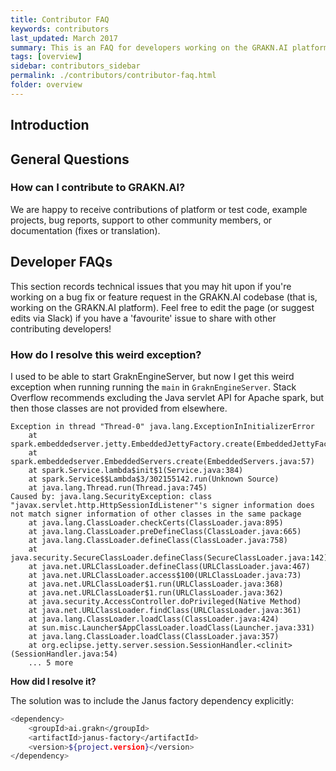 ```yaml
---
title: Contributor FAQ
keywords: contributors
last_updated: March 2017
summary: This is an FAQ for developers working on the GRAKN.AI platform
tags: [overview]
sidebar: contributors_sidebar
permalink: ./contributors/contributor-faq.html
folder: overview
---
```


## Introduction

## General Questions

### How can I contribute to GRAKN.AI?

We are happy to receive contributions of platform or test code, example projects, bug reports, support to other community members, or documentation (fixes or translation). 


## Developer FAQs

This section records technical issues that you may hit upon if you're working on a bug fix or feature request in the GRAKN.AI codebase (that is, working on the GRAKN.AI platform). Feel free to edit the page (or suggest edits via Slack) if you have a 'favourite' issue to share with other contributing developers!

### How do I resolve this weird exception?

I used to be able to start GraknEngineServer, but now I get this weird exception when running running the `main` in `GraknEngineServer`. Stack Overflow recommends excluding the Java servlet API for Apache spark, but then those classes are not provided from elsewhere. 

```
Exception in thread "Thread-0" java.lang.ExceptionInInitializerError
	at spark.embeddedserver.jetty.EmbeddedJettyFactory.create(EmbeddedJettyFactory.java:34)
	at spark.embeddedserver.EmbeddedServers.create(EmbeddedServers.java:57)
	at spark.Service.lambda$init$1(Service.java:384)
	at spark.Service$$Lambda$3/302155142.run(Unknown Source)
	at java.lang.Thread.run(Thread.java:745)
Caused by: java.lang.SecurityException: class "javax.servlet.http.HttpSessionIdListener"'s signer information does not match signer information of other classes in the same package
	at java.lang.ClassLoader.checkCerts(ClassLoader.java:895)
	at java.lang.ClassLoader.preDefineClass(ClassLoader.java:665)
	at java.lang.ClassLoader.defineClass(ClassLoader.java:758)
	at java.security.SecureClassLoader.defineClass(SecureClassLoader.java:142)
	at java.net.URLClassLoader.defineClass(URLClassLoader.java:467)
	at java.net.URLClassLoader.access$100(URLClassLoader.java:73)
	at java.net.URLClassLoader$1.run(URLClassLoader.java:368)
	at java.net.URLClassLoader$1.run(URLClassLoader.java:362)
	at java.security.AccessController.doPrivileged(Native Method)
	at java.net.URLClassLoader.findClass(URLClassLoader.java:361)
	at java.lang.ClassLoader.loadClass(ClassLoader.java:424)
	at sun.misc.Launcher$AppClassLoader.loadClass(Launcher.java:331)
	at java.lang.ClassLoader.loadClass(ClassLoader.java:357)
	at org.eclipse.jetty.server.session.SessionHandler.<clinit>(SessionHandler.java:54)
	... 5 more
```	
	
**How did I resolve it?**

The solution was to include the Janus factory dependency explicitly:

```bash
<dependency>
    <groupId>ai.grakn</groupId>
    <artifactId>janus-factory</artifactId>
    <version>${project.version}</version>
</dependency>
```